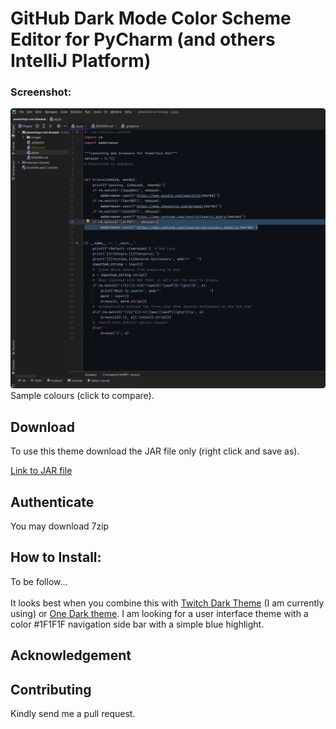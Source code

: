 # GitHub Dark Mode Color Scheme Editor for PyCharm (and others IntelliJ Platform)
### Screenshot:

[![Sample](https://raw.githubusercontent.com/engrbugs/PyCharm-GitHub-Dark-Theme/main/readme-images/pycharm.png)](https://github.com/engrbugs/powertoys-run-browse/blob/master/qq.py)Sample colours (click to compare).

## Download 
To use this theme download the JAR file only (right click and save as).

<a href="GitHub Dark Theme.jar" download="GitHub Dark Theme.jar">Link to JAR file</a>

## Authenticate
You may download 7zip

## How to Install:
To be follow...
</br>
</br>
It looks best when you combine this with [Twitch Dark Theme](https://plugins.jetbrains.com/plugin/15391-twitch-dark-theme) (I am currently using) or [One Dark theme](https://plugins.jetbrains.com/plugin/11938-one-dark-theme). I am looking for a user interface theme with a color #1F1F1F navigation side bar with a simple blue highlight.

## Acknowledgement
## Contributing
Kindly send me a pull request.